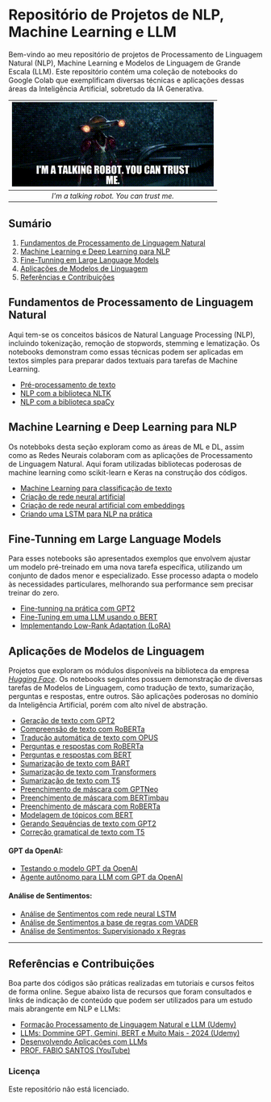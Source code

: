 # Repositório de Projetos de NLP, Machine Learning e LLM

Bem-vindo ao meu repositório de projetos de Processamento de Linguagem Natural (NLP), Machine Learning e Modelos de Linguagem de Grande Escala (LLM). Este repositório contém uma coleção de notebooks do Google Colab que exemplificam diversas técnicas e aplicações dessas áreas da Inteligência Artificial, sobretudo da IA Generativa.

<div align="center">
  
| ![I'm a talking robot You can trust me](Arquivos/talking_robot.gif) |
|:--:|
| *I'm a talking robot. You can trust me.* |

</div>

## Sumário

1. [Fundamentos de Processamento de Linguagem Natural](#fundamentos-de-processamento-de-linguagem-natural)
2. [Machine Learning e Deep Learning para NLP](#machine-learning-e-deep-learning-para-nlp)
3. [Fine-Tunning em Large Language Models](#fine-tunning-em-large-language-models)
4. [Aplicações de Modelos de Linguagem](#aplicações-de-modelos-de-linguagem)
5. [Referências e Contribuições](#referências-e-contribuições)



## Fundamentos de Processamento de Linguagem Natural

Aqui tem-se os conceitos básicos de Natural Language Processing (NLP), incluindo tokenização, remoção de stopwords, stemming e lematização. Os notebooks demonstram como essas técnicas podem ser aplicadas em textos simples para preparar dados textuais para tarefas de Machine Learning.

* [Pré-processamento de texto](https://github.com/johnnycleiton07/llm-studies/blob/main/1.%20Fundamentos%20de%20NLP/1_pre_processamento_de_texto.ipynb)
* [NLP com a biblioteca NLTK](https://github.com/johnnycleiton07/llm-studies/blob/main/1.%20Fundamentos%20de%20NLP/2_NLP_com_NLTK.ipynb)
* [NLP com a biblioteca spaCy](https://github.com/johnnycleiton07/llm-studies/blob/main/1.%20Fundamentos%20de%20NLP/3_NLP_com_spaCy.ipynb)





## Machine Learning e Deep Learning para NLP

Os notebboks desta seção exploram como as áreas de ML e DL, assim como as Redes Neurais colaboram com as aplicações de Processamento de Linguagem Natural. Aqui foram utilizadas bibliotecas poderosas de machine learning como scikit-learn e Keras na construção dos códigos.

* [Machine Learning para classificação de texto](https://github.com/johnnycleiton07/llm-studies/blob/main/2.%20ML%20e%20DL%20para%20NLP/1_machine_learning_para_classificacao_de_texto.ipynb)
* [Criação de rede neural artificial](https://github.com/johnnycleiton07/llm-studies/blob/main/2.%20ML%20e%20DL%20para%20NLP/2_criacao_de_rede_neural_artificial.ipynb)
* [Criação de rede neural artificial com embeddings](https://github.com/johnnycleiton07/llm-studies/blob/main/2.%20ML%20e%20DL%20para%20NLP/3_criacao_de_rede_neural_artificial_com_embeddings.ipynb)
* [Criando uma LSTM para NLP na prática](https://github.com/johnnycleiton07/llm-studies/blob/main/2.%20ML%20e%20DL%20para%20NLP/4_criando_uma_LSTM_para_NLP_na_pr%C3%A1tica.ipynb)




## Fine-Tunning em Large Language Models

Para esses notebooks são apresentados exemplos que envolvem ajustar um modelo pré-treinado em uma nova tarefa específica, utilizando um conjunto de dados menor e especializado. Esse processo adapta o modelo às necessidades particulares, melhorando sua performance sem precisar treinar do zero.

* [Fine-tunning na prática com GPT2](https://github.com/johnnycleiton07/llm-studies/blob/main/3.%20Fine-Tunning%20em%20LLMs/1_fine_tunning_na_pratica_com_GPT2.ipynb)
* [Fine-Tuning em uma LLM usando o BERT](https://github.com/johnnycleiton07/llm-studies/blob/main/3.%20Fine-Tunning%20em%20LLMs/2_fine_tuning_em_uma_LLM_usando_o_BERT.ipynb)
* [Implementando Low-Rank Adaptation (LoRA)](https://github.com/johnnycleiton07/llm-studies/blob/main/3.%20Fine-Tunning%20em%20LLMs/3_implementando_Low_Rank_Adaptation_(LoRA).ipynb)



## Aplicações de Modelos de Linguagem

Projetos que exploram os módulos disponíveis na biblioteca da empresa [*Hugging Face*](https://huggingface.co/). Os notebooks seguintes possuem demonstração de diversas tarefas de Modelos de Linguagem, como tradução de texto, sumarização, perguntas e respostas, entre outros. São aplicações poderosas no domínio da Inteligência Artificial, porém com alto nível de abstração.

* [Geração de texto com GPT2](https://github.com/johnnycleiton07/llm-studies/blob/main/4.%20Aplica%C3%A7%C3%B5es%20de%20LLMs/01_geracao_de_texto_com_GPT2.ipynb)
* [Compreensão de texto com RoBERTa](https://github.com/johnnycleiton07/llm-studies/blob/main/4.%20Aplica%C3%A7%C3%B5es%20de%20LLMs/02_compreensao_de_texto_com_roberta.ipynb)
* [Tradução automática de texto com OPUS](https://github.com/johnnycleiton07/llm-studies/blob/main/4.%20Aplica%C3%A7%C3%B5es%20de%20LLMs/03_traducao_automatica_de_texto_com_opus.ipynb)
* [Perguntas e respostas com RoBERTa](https://github.com/johnnycleiton07/llm-studies/blob/main/4.%20Aplica%C3%A7%C3%B5es%20de%20LLMs/04_perguntas_e_respostas_com_roberta.ipynb)
* [Perguntas e respostas com BERT](https://github.com/johnnycleiton07/llm-studies/blob/main/4.%20Aplica%C3%A7%C3%B5es%20de%20LLMs/05_perguntas_e_respostas_com_BERT.ipynb)
* [Sumarização de texto com BART](https://github.com/johnnycleiton07/llm-studies/blob/main/4.%20Aplica%C3%A7%C3%B5es%20de%20LLMs/06_sumarizacao_de_texto_com_bart.ipynb)
* [Sumarização de texto com Transformers](https://github.com/johnnycleiton07/llm-studies/blob/main/4.%20Aplica%C3%A7%C3%B5es%20de%20LLMs/07_sumarizacao_de_texto_com_Transformers.ipynb)
* [Sumarização de texto com T5](https://github.com/johnnycleiton07/llm-studies/blob/main/4.%20Aplica%C3%A7%C3%B5es%20de%20LLMs/08_sumarizacao_de_texto_com_T5.ipynb)
* [Preenchimento de máscara com GPTNeo](https://github.com/johnnycleiton07/llm-studies/blob/main/4.%20Aplica%C3%A7%C3%B5es%20de%20LLMs/09_preenchimento_de_mascara_com_GPTNeo.ipynb)
* [Preenchimento de máscara com BERTimbau](https://github.com/johnnycleiton07/llm-studies/blob/main/4.%20Aplica%C3%A7%C3%B5es%20de%20LLMs/10_preenchimento_de_mascara_com_BERTimbau.ipynb)
* [Preenchimento de máscara com RoBERTa](https://github.com/johnnycleiton07/llm-studies/blob/main/4.%20Aplica%C3%A7%C3%B5es%20de%20LLMs/11_preenchimento_de_mascara_com_RoBERTa.ipynb)
* [Modelagem de tópicos com BERT](https://github.com/johnnycleiton07/llm-studies/blob/main/4.%20Aplica%C3%A7%C3%B5es%20de%20LLMs/12_modelagem_de_topicos_com_BERT.ipynb)
* [Gerando Sequências de texto com GPT2](https://github.com/johnnycleiton07/llm-studies/blob/main/4.%20Aplica%C3%A7%C3%B5es%20de%20LLMs/13_gerando_sequencia_de_texto_com_gpt2.ipynb)
* [Correção gramatical de texto com T5](https://github.com/johnnycleiton07/llm-studies/blob/main/4.%20Aplica%C3%A7%C3%B5es%20de%20LLMs/14_correcao_gramatical_de_texto_com_T5.ipynb)



#### GPT da OpenAI:

* [Testando o modelo GPT da OpenAI](https://github.com/johnnycleiton07/llm-studies/blob/main/4.%20Aplica%C3%A7%C3%B5es%20de%20LLMs/15_testando_o_modelo_GPT_da_OpenAI.ipynb)
* [Agente autônomo para LLM com GPT da OpenAI](https://github.com/johnnycleiton07/llm-studies/blob/main/4.%20Aplica%C3%A7%C3%B5es%20de%20LLMs/16_agente_autonomo_para_LLM_com_GPT_da_OpenIA.ipynb)


#### Análise de Sentimentos:

* [Análise de Sentimentos com rede neural LSTM](https://github.com/johnnycleiton07/llm-studies/blob/main/4.%20Aplica%C3%A7%C3%B5es%20de%20LLMs/17_analise_de_sentimentos_com_rede_neural_LSTM.ipynb)
* [Análise de Sentimentos a base de regras com VADER](https://github.com/johnnycleiton07/llm-studies/blob/main/4.%20Aplica%C3%A7%C3%B5es%20de%20LLMs/18_analise_de_sentimentos_a_base_de_regras_com_VADER.ipynb)
* [Análise de Sentimentos: Supervisionado x Regras](https://github.com/johnnycleiton07/llm-studies/blob/main/4.%20Aplica%C3%A7%C3%B5es%20de%20LLMs/19_analise_de_sentimentos_supervisionado_x_regras.ipynb)


---
 
## Referências e Contribuições

Boa parte dos códigos são práticas realizadas em tutoriais e cursos feitos de forma online. Segue abaixo lista de recursos que foram consultados e links de indicação de conteúdo que podem ser utilizados para um estudo mais abrangente em NLP e LLMs:

+ [Formação Processamento de Linguagem Natural e LLM (Udemy)](https://www.udemy.com/course/formacao-processamento-de-linguagem-natural-nlp/?couponCode=THANKSLEARNER24)
+ [LLMs: Dommine GPT, Gemini, BERT e Muito Mais - 2024 (Udemy)](https://www.udemy.com/course/domine-llm/?couponCode=KEEPLEARNING)
+ [Desenvolvendo Aplicações com LLMs](https://www.udemy.com/course/desenvolvendo-aplicacoes-com-llms/?couponCode=ST4MT73124)
+ [PROF. FABIO SANTOS (YouTube)](https://www.youtube.com/@Prof.FabioSantos)

### Licença

Este repositório não está licenciado.

